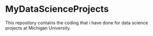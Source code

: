 # MyDataScienceProjects
This repository contains the coding that i have done for data science projects at Michigan University.
